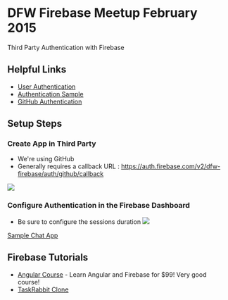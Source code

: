 # DFW Firebase Meetup February 2015

Third Party Authentication with Firebase

## Helpful Links

- [User Authentication](https://www.firebase.com/docs/web/guide/user-auth.html)
- [Authentication Sample](http://jsfiddle.net/firebase/a221m6pb/embedded/result,js/)
- [GitHub Authentication](https://www.firebase.com/docs/web/guide/login/github.html)

## Setup Steps

### Create App in Third Party
- We're using GitHub
- Generally requires a callback URL : https://auth.firebase.com/v2/dfw-firebase/auth/github/callback

![](https://www.evernote.com/shard/s246/sh/d82b1661-0ac4-4a25-a118-9b6532eea754/f429ac487e0e1a69db6ab1c5579308a0/deep/0/github-oauth-app.png)

### Configure Authentication in the Firebase Dashboard
- Be sure to configure the sessions duration
![](https://www.evernote.com/shard/s246/sh/7769ad68-b718-49ee-bfc4-a3ccba3cbb83/bb38f0ccb74a317b2af4c67d947aad00/deep/0/auth-in-firebase.png)

[Sample Chat App](http://development.dfw-firebase-chat.divshot.io)

## Firebase Tutorials
- [Angular Course](https://www.angularcourse.com/) - Learn Angular and Firebase for $99!  Very good course!
- [TaskRabbit Clone](https://code4startup.com/projects/ninja-learn-angularjs-firebase-by-cloning-udemy)